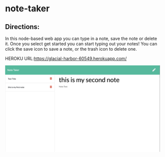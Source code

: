 # note-taker 
## Directions: 
In this node-based web app you can type in a note, save the note or delete it. Once you select get started you can start typing out your notes! You can click the save icon to save a note, or the trash icon to delete one. 

HEROKU URL:https://glacial-harbor-60549.herokuapp.com/ 

![notetracker](assets/notetaker.png)